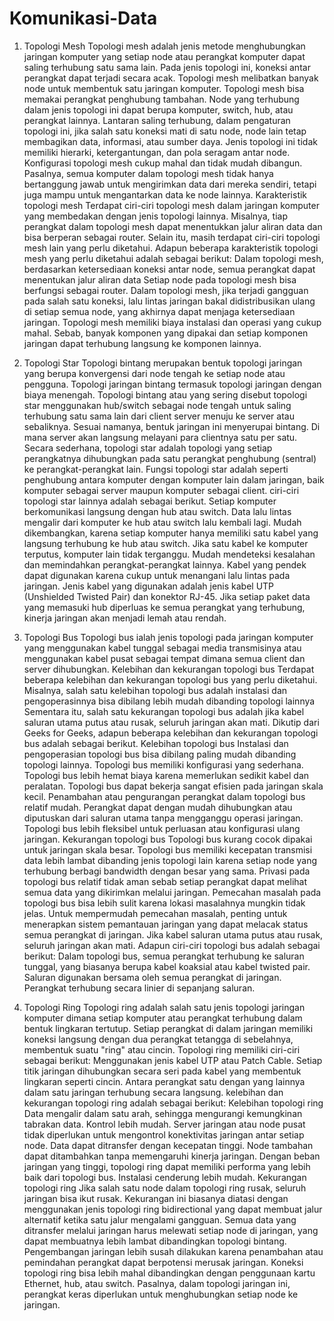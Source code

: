 # Komunikasi-Data
1. Topologi Mesh
   Topologi mesh adalah jenis metode menghubungkan jaringan komputer yang setiap node atau perangkat komputer dapat saling terhubung satu sama lain. Pada jenis topologi ini, koneksi antar perangkat dapat terjadi secara acak.
   Topologi mesh melibatkan banyak node untuk membentuk satu jaringan komputer. Topologi mesh bisa memakai perangkat penghubung tambahan. Node yang terhubung dalam jenis topologi ini dapat berupa komputer, switch, hub, atau perangkat lainnya. Lantaran saling terhubung, dalam pengaturan topologi ini, jika salah satu koneksi mati di satu node, node lain tetap membagikan data, informasi, atau sumber daya. Jenis topologi ini tidak memiliki hierarki, ketergantungan, dan pola seragam antar node. Konfigurasi topologi mesh cukup mahal dan tidak mudah dibangun. Pasalnya, semua komputer dalam topologi mesh tidak hanya bertanggung jawab untuk mengirimkan data dari mereka sendiri, tetapi juga mampu untuk mengantarkan data ke node lainnya.
   Karakteristik topologi mesh Terdapat ciri-ciri topologi mesh dalam jaringan komputer yang membedakan dengan jenis topologi lainnya. Misalnya, tiap perangkat dalam topologi mesh dapat menentukkan jalur aliran data dan bisa berperan sebagai router. Selain itu, masih terdapat ciri-ciri topologi mesh lain yang perlu diketahui. Adapun beberapa karakteristik topologi mesh yang perlu diketahui adalah sebagai berikut: Dalam topologi mesh, berdasarkan ketersediaan koneksi antar node, semua perangkat dapat menentukan jalur aliran data Setiap node pada topologi mesh bisa berfungsi sebagai router. Dalam topologi mesh, jika terjadi gangguan pada salah satu koneksi, lalu lintas jaringan bakal didistribusikan ulang di setiap semua node, yang akhirnya dapat menjaga ketersediaan jaringan. Topologi mesh memiliki biaya instalasi dan operasi yang cukup mahal. Sebab, banyak komponen yang dipakai dan setiap komponen jaringan dapat terhubung langsung ke komponen lainnya.

2. Topologi Star
   Topologi bintang merupakan bentuk topologi jaringan yang berupa konvergensi dari node tengah ke setiap node atau pengguna. Topologi jaringan bintang termasuk topologi jaringan dengan biaya menengah.
   Topologi bintang atau yang sering disebut topologi star menggunakan hub/switch sebagai node tengah untuk saling terhubung satu sama lain dari client server menuju ke server atau sebaliknya. Sesuai namanya, bentuk jaringan ini menyerupai bintang. Di mana server akan langsung melayani para clientnya satu per satu.
   Secara sederhana, topologi star adalah topologi yang setiap perangkatnya dihubungkan pada satu perangkat penghubung (sentral) ke perangkat-perangkat lain.
   Fungsi topologi star adalah seperti penghubung antara komputer dengan komputer lain dalam jaringan, baik komputer sebagai server maupun komputer sebagai client.
   ciri-ciri topologi star lainnya adalah sebagai berikut. 
   Setiap komputer berkomunikasi langsung dengan hub atau switch. Data lalu lintas mengalir dari komputer ke hub atau switch lalu kembali lagi.
   Mudah dikembangkan, karena setiap komputer hanya memiliki satu kabel yang langsung terhubung ke hub atau switch.
   Jika satu kabel ke komputer terputus, komputer lain tidak terganggu.
   Mudah mendeteksi kesalahan dan memindahkan perangkat-perangkat lainnya.
   Kabel yang pendek dapat digunakan karena cukup untuk menangani lalu lintas pada jaringan.
   Jenis kabel yang digunakan adalah jenis kabel UTP (Unshielded Twisted Pair) dan konektor RJ-45. 
   Jika setiap paket data yang memasuki hub diperluas ke semua perangkat yang terhubung, kinerja jaringan akan menjadi lemah atau rendah.

3. Topologi Bus
   Topologi bus ialah jenis topologi pada jaringan komputer yang menggunakan kabel tunggal sebagai media transmisinya atau menggunakan kabel pusat sebagai tempat dimana semua client dan server dihubungkan.
   Kelebihan dan kekurangan topologi bus Terdapat beberapa kelebihan dan kekurangan topologi bus yang perlu diketahui. Misalnya, salah satu kelebihan topologi bus adalah instalasi dan pengoperasinnya bisa dibilang lebih mudah dibanding topologi lainnya Sementara itu, salah satu kekurangan topologi bus adalah jika kabel saluran utama putus atau rusak, seluruh jaringan akan mati. Dikutip dari Geeks for Geeks, adapun beberapa kelebihan dan kekurangan topologi bus adalah sebagai berikut. Kelebihan topologi bus Instalasi dan pengoperasian topologi bus bisa dibilang paling mudah dibanding topologi lainnya. Topologi bus memiliki konfigurasi yang sederhana. Topologi bus lebih hemat biaya karena memerlukan sedikit kabel dan peralatan. Topologi bus dapat bekerja sangat efisien pada jaringan skala kecil. Penambahan atau pengurangan perangkat dalam topologi bus relatif mudah. Perangkat dapat dengan mudah dihubungkan atau diputuskan dari saluran utama tanpa mengganggu operasi jaringan. Topologi bus lebih fleksibel untuk perluasan atau konfigurasi ulang jaringan. Kekurangan topologi bus Topologi bus kurang cocok dipakai untuk jaringan skala besar. Topologi bus memiliki kecepatan transmisi data lebih lambat dibanding jenis topologi lain karena setiap node yang terhubung berbagi bandwidth dengan besar yang sama. Privasi pada topologi bus relatif tidak aman sebab setiap perangkat dapat melihat semua data yang dikirimkan melalui jaringan. Pemecahan masalah pada topologi bus bisa lebih sulit karena lokasi masalahnya mungkin tidak jelas. Untuk mempermudah pemecahan masalah, penting untuk menerapkan sistem pemantauan jaringan yang dapat melacak status semua perangkat di jaringan. Jika kabel saluran utama putus atau rusak, seluruh jaringan akan mati.
   Adapun ciri-ciri topologi bus adalah sebagai berikut:
   Dalam topologi bus, semua perangkat terhubung ke saluran tunggal, yang biasanya berupa kabel koaksial atau kabel twisted pair.
   Saluran digunakan bersama oleh semua perangkat di jaringan. 
   Perangkat terhubung secara linier di sepanjang saluran.

4. Topologi Ring
   Topologi ring adalah salah satu jenis topologi jaringan komputer dimana setiap komputer atau perangkat terhubung dalam bentuk lingkaran tertutup. Setiap perangkat di dalam jaringan memiliki koneksi langsung dengan dua perangkat tetangga di sebelahnya, membentuk suatu "ring" atau cincin.
   Topologi ring memiliki ciri-ciri sebagai berikut: Menggunakan jenis kabel UTP atau Patch Cable. Setiap titik jaringan dihubungkan secara seri pada kabel yang membentuk lingkaran seperti cincin. Antara perangkat satu dengan yang lainnya dalam satu jaringan terhubung secara langsung.
   kelebihan dan kekurangan topologi ring adalah sebagai berikut: Kelebihan topologi ring Data mengalir dalam satu arah, sehingga mengurangi kemungkinan tabrakan data. Kontrol lebih mudah. Server jaringan atau node pusat tidak diperlukan untuk mengontrol konektivitas jaringan antar setiap node. Data dapat ditransfer dengan kecepatan tinggi. Node tambahan dapat ditambahkan tanpa memengaruhi kinerja jaringan. Dengan beban jaringan yang tinggi, topologi ring dapat memiliki performa yang lebih baik dari topologi bus. Instalasi cenderung lebih mudah. Kekurangan topologi ring Jika salah satu node dalam topologi ring rusak, seluruh jaringan bisa ikut rusak. Kekurangan ini biasanya diatasi dengan menggunakan jenis topologi ring bidirectional yang dapat membuat jalur alternatif ketika satu jalur mengalami gangguan. Semua data yang ditransfer melalui jaringan harus melewati setiap node di jaringan, yang dapat membuatnya lebih lambat dibandingkan topologi bintang. Pengembangan jaringan lebih susah dilakukan karena penambahan atau pemindahan perangkat dapat berpotensi merusak jaringan. Koneksi topologi ring bisa lebih mahal dibandingkan dengan penggunaan kartu Ethernet, hub, atau switch. Pasalnya, dalam topologi jaringan ini, perangkat keras diperlukan untuk menghubungkan setiap node ke jaringan.
